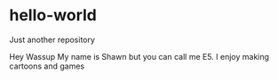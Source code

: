 # hello-world
Just another repository

Hey Wassup 
My name is Shawn but you can call me E5.
I enjoy making cartoons and games
